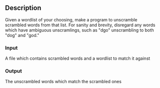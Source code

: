 ## Description
Given a wordlist of your choosing, make a program to unscramble scrambled words from that list. For sanity and brevity, disregard any words which have ambiguous unscramlings, such as "dgo" unscrambling to both "dog" and "god."


### Input
A file which contains scrambled words and a wordlist to match it against

### Output
The unscrambled words which match the scrambled ones